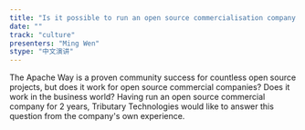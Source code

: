 ```yaml
---
title: "Is it possible to run an open source commercialisation company based on the Apache Way?"
date: "" 
track: "culture"
presenters: "Ming Wen"
stype: "中文演讲"
---
```

The Apache Way is a proven community success for countless open source projects, but does it work for open source commercial companies? Does it work in the business world?
 Having run an open source commercial company for 2 years, Tributary Technologies would like to answer this question from the company's own experience.